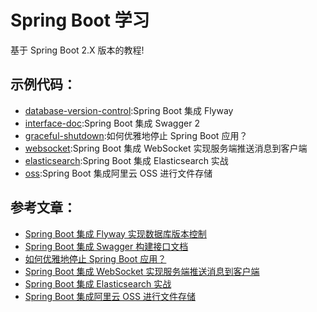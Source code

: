 # Spring Boot 学习

基于 Spring Boot 2.X 版本的教程!

## 示例代码：

- [database-version-control](https://github.com/wupeixuan/SpringBoot-Learn/tree/master/database-version-control):Spring Boot 集成 Flyway
- [interface-doc](https://github.com/wupeixuan/SpringBoot-Learn/tree/master/interface-doc):Spring Boot 集成 Swagger 2
- [graceful-shutdown](https://github.com/wupeixuan/SpringBoot-Learn/tree/master/graceful-shutdown):如何优雅地停止 Spring Boot 应用？
- [websocket](https://github.com/wupeixuan/SpringBoot-Learn/tree/master/websocket):Spring Boot 集成 WebSocket 实现服务端推送消息到客户端
- [elasticsearch](https://github.com/wupeixuan/SpringBoot-Learn/tree/master/elasticsearch):Spring Boot 集成 Elasticsearch 实战
- [oss](https://github.com/wupeixuan/SpringBoot-Learn/tree/master/oss):Spring Boot 集成阿里云 OSS 进行文件存储

## 参考文章：

- [Spring Boot 集成 Flyway 实现数据库版本控制](https://www.tianheyu.top/archives/database-version-control)
- [Spring Boot 集成 Swagger 构建接口文档](https://www.tianheyu.top/archives/springboot-swagger-interface-doc)
- [如何优雅地停止 Spring Boot 应用？](https://www.tianheyu.top/archives/springboot-graceful-shutdown)
- [Spring Boot 集成 WebSocket 实现服务端推送消息到客户端](https://www.tianheyu.top/archives/springboot-websocket)
- [Spring Boot 集成 Elasticsearch 实战](https://www.tianheyu.top/archives/springboot-elasticsearch) 
- [Spring Boot 集成阿里云 OSS 进行文件存储](https://www.tianheyu.top/archives/springboot-oss) 